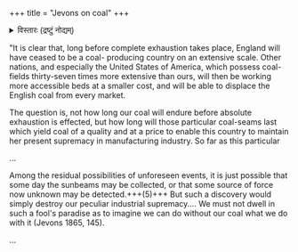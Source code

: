 +++
title = "Jevons on coal"
+++

<details><summary>विस्तारः (द्रष्टुं नोद्यम्)</summary>

Jevons Coal Question was about *British coal extraction* (peaked in 1913) & *Britain's supremacy*

Jevons got wrong was in underestimating the incipient oil industry, he couldn't have known that Britain would 1 day find North Sea oil (now in terminal decline)
Jevons wasn't unique, similar concerns were expressed by William Armstrong (the famous arms maker), Louis Simonin, Alfred Russell Wallace (co-discoverer of evolution) who wrote against exporting coal & any man who understood basic geology.
</details>



"It is clear that, long before complete exhaustion
takes place, England will have ceased to be a coal- producing country on an extensive scale. Other nations, and especially the United States of America, which possess coal-fields thirty-seven times more extensive than ours, will then be working more accessible beds at a smaller cost, and will be able to displace the English coal from every market.

The question is, not how long our coal will endure before absolute exhaustion is effected, but how long will those particular coal-seams last which yield coal of a quality and at a price to enable this country to maintain her present supremacy in manufacturing industry. So far as this particular

...

Among the residual possibilities of unforeseen events, it is just possible that some day the sunbeams may be collected, or that some source of force now unknown may be detected.+++(5)+++ But such a discovery would simply destroy our peculiar industrial supremacy.... We must not dwell in such a fool's paradise as to imagine we can do without our coal what we do with it (Jevons 1865, 145).

...
